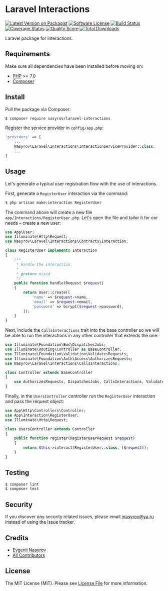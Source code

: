 # Laravel Interactions

[![Latest Version on Packagist][ico-version]][link-packagist]
[![Software License][ico-license]](LICENSE.md)
[![Build Status][ico-travis]][link-travis]
[![Coverage Status][ico-scrutinizer]][link-scrutinizer]
[![Quality Score][ico-code-quality]][link-code-quality]
[![Total Downloads][ico-downloads]][link-downloads]

Laravel package for interactions.

## Requirements

Make sure all dependencies have been installed before moving on:

* [PHP](http://php.net/manual/en/install.php) >= 7.0
* [Composer](https://getcomposer.org/download/)

## Install

Pull the package via Composer:

``` bash
$ composer require nasyrov/laravel-interactions
```

Register the service provider in `config/app.php`:

``` php
'providers' => [
    ...
    Nasyrov\Laravel\Interactions\InteractionServiceProvider::class,
    ...
]
```

## Usage

Let's generate a typical user registration flow with the use of interactions.

First, generate a `RegisterUser` interaction via the command:

``` bash
$ php artisan make:interaction RegisterUser
```

The command above will create a new file `app/Interactions/RegisterUser.php`.
Let's open the file and tailor it for our needs – create a new user:

``` php
use App\User;
use Illuminate\Http\Request;
use Nasyrov\Laravel\Interactions\Contracts\Interaction;

class RegisterUser implements Interaction
{
    /**
     * Handle the interaction.
     *
     * @return mixed
     */
    public function handle(Request $request)
    {
        return User::create([
            'name' => $request->name,
            'email' => $request->email,
            'password' => bcrypt($request->password),
        ]);
    }
}
```

Next, include the `CallsInteractions` trait into the base controller so we will be able to run the interactions in any other controller that extends the one:

``` php
use Illuminate\Foundation\Bus\DispatchesJobs;
use Illuminate\Routing\Controller as BaseController;
use Illuminate\Foundation\Validation\ValidatesRequests;
use Illuminate\Foundation\Auth\Access\AuthorizesRequests;
use Nasyrov\Laravel\Interactions\CallsInteractions;

class Controller extends BaseController
{
    use AuthorizesRequests, DispatchesJobs, CallsInteractions, ValidatesRequests;
}
```

Finally, in the `UsersController` controller run the `RegisterUser` interaction and pass the request object:

``` php
use App\Http\Controllers\Controller;
use App\Interaction\RegisterUser;
use Illuminate\Http\Request;

class UsersController extends Controller
{
    public function register(RegisterUserRequest $request)
    {
        return $this->interact(RegisterUser::class, [$request]);
    }
}
```

## Testing

``` bash
$ composer lint
$ composer test
```

## Security

If you discover any security related issues, please email inasyrov@ya.ru instead of using the issue tracker.

## Credits

- [Evgenii Nasyrov][link-author]
- [All Contributors][link-contributors]

## License

The MIT License (MIT). Please see [License File](LICENSE.md) for more information.

[ico-version]: https://img.shields.io/packagist/v/nasyrov/laravel-interactions.svg?style=flat-square
[ico-license]: https://img.shields.io/badge/license-MIT-brightgreen.svg?style=flat-square
[ico-travis]: https://img.shields.io/travis/nasyrov/laravel-interactions/master.svg?style=flat-square
[ico-scrutinizer]: https://img.shields.io/scrutinizer/coverage/g/nasyrov/laravel-interactions.svg?style=flat-square
[ico-code-quality]: https://img.shields.io/scrutinizer/g/nasyrov/laravel-interactions.svg?style=flat-square
[ico-downloads]: https://img.shields.io/packagist/dt/nasyrov/laravel-interactions.svg?style=flat-square

[link-packagist]: https://packagist.org/packages/nasyrov/laravel-interactions
[link-travis]: https://travis-ci.org/nasyrov/laravel-interactions
[link-scrutinizer]: https://scrutinizer-ci.com/g/nasyrov/laravel-interactions/code-structure
[link-code-quality]: https://scrutinizer-ci.com/g/nasyrov/laravel-interactions
[link-downloads]: https://packagist.org/packages/nasyrov/laravel-interactions
[link-author]: https://github.com/nasyrov
[link-contributors]: ../../contributors
